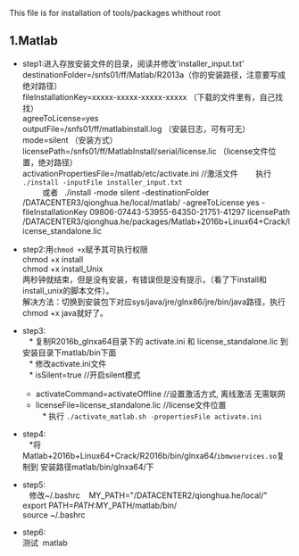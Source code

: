 This file is for installation of tools/packages whithout root



1.Matlab
--------
* step1:进入存放安装文件的目录，阅读并修改'installer_input.txt'<br>
        destinationFolder=/snfs01/ff/Matlab/R2013a（你的安装路径，注意要写成绝对路径）<br>
        fileInstallationKey=xxxxx-xxxxx-xxxxx-xxxxx （下载的文件里有，自己找找）<br>
        agreeToLicense=yes <br>
        outputFile=/snfs01/ff/matlabinstall.log （安装日志，可有可无）<br>
        mode=silent （安装方式）<br>
        licensePath=/snfs01/ff/MatlabInstall/serial/license.lic （license文件位置，绝对路径）  
        activationPropertiesFile=/matlab/etc/activate.ini //激活文件
        执行 ` ./install -inputFile installer_input.txt`<br> 
        或者  
        ./install -mode silent -destinationFolder /DATACENTER3/qionghua.he/local/matlab/ -agreeToLicense yes -fileInstallationKey 09806-07443-53955-64350-21751-41297 licensePath /DATACENTER3/qionghua.he/packages/Matlab+2016b+Linux64+Crack/license_standalone.lic
    
* step2:用`chmod +x`赋予其可执行权限  <br>
    chmod +x install<br>
    chmod +x install_Unix<br>
    两秒钟就结束，但是没有安装，有错误但是没有提示，（看了下install和install_unix的脚本文件）。<br>
    解决方法：切换到安装包下对应sys/java/jre/glnx86/jre/bin/java路径，执行chmod +x java就好了。<br>
 
* step3: <br>
    *  复制R2016b_glnxa64目录下的 activate.ini 和 license_standalone.lic 到安装目录下matlab/bin下面 <br>
    *  修改activate.ini文件 <br>
    *  isSilent=true //开启silent模式<br>
    *  activateCommand=activateOffline //设置激活方式, 离线激活 无需联网<br>
    *  licenseFile=license_standalone.lic //license文件位置 <br>
    *  执行 `./activate_matlab.sh -propertiesFile activate.ini` <br>
* step4:  <br>
    *将Matlab+2016b+Linux64+Crack/R2016b/bin/glnxa64/`ibmwservices.so`复制到 安装路径matlab/bin/glnxa64/下

* step5:  <br>
    修改~/.bashrc 
    MY_PATH="/DATACENTER2/qionghua.he/local/" <br>
    export PATH=$PATH:$MY_PATH/matlab/bin/<br>
    source ~/.bashrc
* step6:  <br>
    测试  matlab<br>

